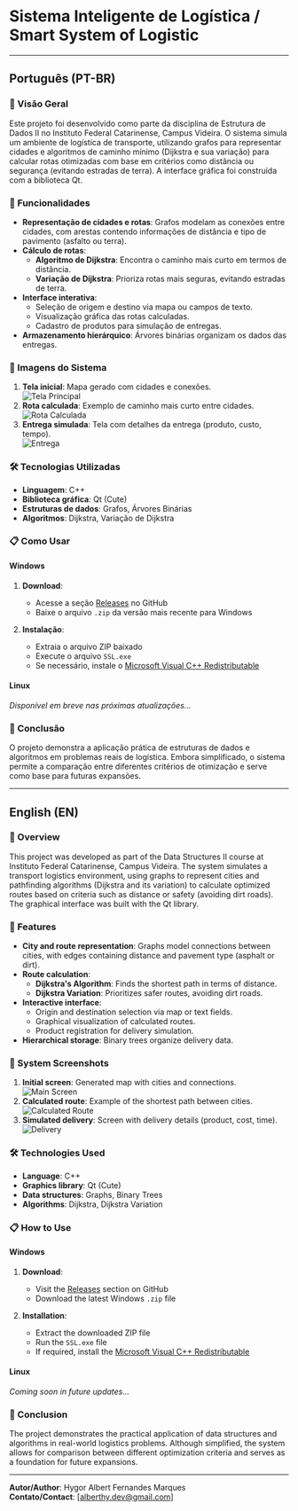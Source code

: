 # Sistema Inteligente de Logística / Smart System of Logistic

---

## Português (PT-BR)

### 📌 Visão Geral
Este projeto foi desenvolvido como parte da disciplina de Estrutura de Dados II no Instituto Federal Catarinense, Campus Videira. O sistema simula um ambiente de logística de transporte, utilizando grafos para representar cidades e algoritmos de caminho mínimo (Dijkstra e sua variação) para calcular rotas otimizadas com base em critérios como distância ou segurança (evitando estradas de terra). A interface gráfica foi construída com a biblioteca Qt.

### 🚀 Funcionalidades
- **Representação de cidades e rotas**: Grafos modelam as conexões entre cidades, com arestas contendo informações de distância e tipo de pavimento (asfalto ou terra).
- **Cálculo de rotas**: 
  - **Algoritmo de Dijkstra**: Encontra o caminho mais curto em termos de distância.
  - **Variação de Dijkstra**: Prioriza rotas mais seguras, evitando estradas de terra.
- **Interface interativa**: 
  - Seleção de origem e destino via mapa ou campos de texto.
  - Visualização gráfica das rotas calculadas.
  - Cadastro de produtos para simulação de entregas.
- **Armazenamento hierárquico**: Árvores binárias organizam os dados das entregas.

### 📸 Imagens do Sistema
1. **Tela inicial**: Mapa gerado com cidades e conexões.  
   ![Tela Principal](screenshots/mainwindow.png)  
2. **Rota calculada**: Exemplo de caminho mais curto entre cidades.  
   ![Rota Calculada](screenshots/pathexample.png)  
3. **Entrega simulada**: Tela com detalhes da entrega (produto, custo, tempo).  
   ![Entrega](screenshots/deliveryexample.png)  

### 🛠️ Tecnologias Utilizadas
- **Linguagem**: C++
- **Biblioteca gráfica**: Qt (Cute)
- **Estruturas de dados**: Grafos, Árvores Binárias
- **Algoritmos**: Dijkstra, Variação de Dijkstra

### 📋 Como Usar

#### Windows
1. **Download**:
   - Acesse a seção [Releases](https://github.com/alberthydev/ssl/releases/tag/ssl) no GitHub
   - Baixe o arquivo `.zip` da versão mais recente para Windows

2. **Instalação**:
   - Extraia o arquivo ZIP baixado
   - Execute o arquivo `SSL.exe`
   - Se necessário, instale o [Microsoft Visual C++ Redistributable](https://aka.ms/vs/17/release/vc_redist.x64.exe)

#### Linux
*Disponível em breve nas próximas atualizações...*

### 📌 Conclusão
O projeto demonstra a aplicação prática de estruturas de dados e algoritmos em problemas reais de logística. Embora simplificado, o sistema permite a comparação entre diferentes critérios de otimização e serve como base para futuras expansões.

---

## English (EN)

### 📌 Overview
This project was developed as part of the Data Structures II course at Instituto Federal Catarinense, Campus Videira. The system simulates a transport logistics environment, using graphs to represent cities and pathfinding algorithms (Dijkstra and its variation) to calculate optimized routes based on criteria such as distance or safety (avoiding dirt roads). The graphical interface was built with the Qt library.

### 🚀 Features
- **City and route representation**: Graphs model connections between cities, with edges containing distance and pavement type (asphalt or dirt).
- **Route calculation**:
  - **Dijkstra's Algorithm**: Finds the shortest path in terms of distance.
  - **Dijkstra Variation**: Prioritizes safer routes, avoiding dirt roads.
- **Interactive interface**:
  - Origin and destination selection via map or text fields.
  - Graphical visualization of calculated routes.
  - Product registration for delivery simulation.
- **Hierarchical storage**: Binary trees organize delivery data.

### 📸 System Screenshots
1. **Initial screen**: Generated map with cities and connections.  
   ![Main Screen](screenshots/mainwindow.png)  
2. **Calculated route**: Example of the shortest path between cities.  
   ![Calculated Route](screenshots/pathexample.png)  
3. **Simulated delivery**: Screen with delivery details (product, cost, time).  
   ![Delivery](screenshots/deliveryexample.png)  

### 🛠️ Technologies Used
- **Language**: C++
- **Graphics library**: Qt (Cute)
- **Data structures**: Graphs, Binary Trees
- **Algorithms**: Dijkstra, Dijkstra Variation

### 📋 How to Use

#### Windows
1. **Download**:
   - Visit the [Releases](https://github.com/alberthydev/ssl/releases/tag/ssl) section on GitHub
   - Download the latest Windows `.zip` file

2. **Installation**:
   - Extract the downloaded ZIP file
   - Run the `SSL.exe` file
   - If required, install the [Microsoft Visual C++ Redistributable](https://aka.ms/vs/17/release/vc_redist.x64.exe)

#### Linux
*Coming soon in future updates...*

### 📌 Conclusion
The project demonstrates the practical application of data structures and algorithms in real-world logistics problems. Although simplified, the system allows for comparison between different optimization criteria and serves as a foundation for future expansions.

--- 

**Autor/Author**: Hygor Albert Fernandes Marques  
**Contato/Contact**: [alberthy.dev@gmail.com]
